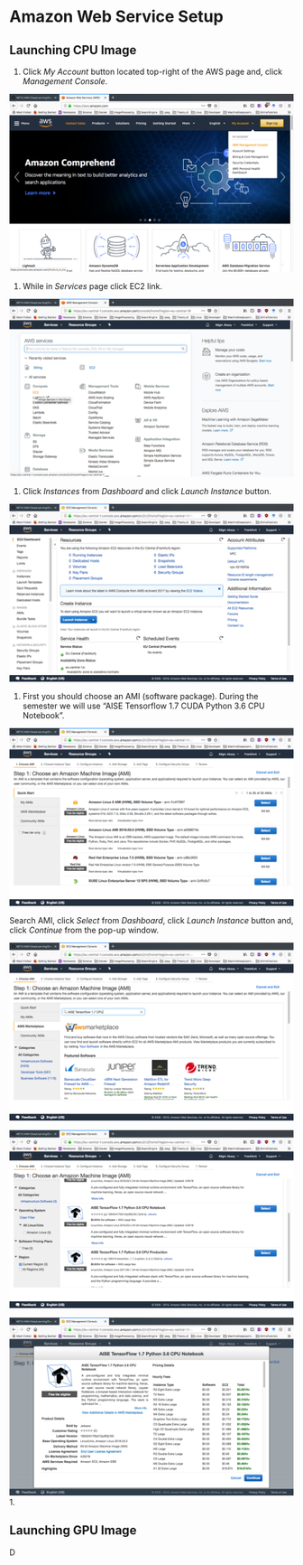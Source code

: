 # Amazon Web Service Setup

## Launching CPU Image

1. Click _My Account_ button located top-right of the AWS  page and, click _Management Console_.

![Management Console](/assets/AWS_Setup_F_18/001_Open_Management_Console.png?raw=true)

1. While in _Services_ page click EC2 link.

![EC2](/assets/AWS_Setup_F_18/002_Open_EC2.png?raw=true)

1. Click _Instances_ from _Dashboard_ and click _Launch Instance_ button.

![Launch Instance](/assets/AWS_Setup_F_18/003_Instances.png?raw=true)

1. First you should choose an AMI (software package). During the semester we will use “AISE Tensorflow 1.7 CUDA Python 3.6 CPU Notebook”. 

![Launch Instance](/assets/AWS_Setup_F_18/004_Instances_2.png?raw=true)

Search AMI, click _Select_ from _Dashboard_, click _Launch Instance_ button and, click _Continue_ from the pop-up window.

![Launch Instance](/assets/AWS_Setup_F_18/005_AISE_IMage_Search.png?raw=true)

![Launch Instance](/assets/AWS_Setup_F_18/006_AISE_Image_select.png?raw=true)

![Launch Instance](/assets/AWS_Setup_F_18/007_AISE_Image_Continue.png?raw=true)
1. 

## Launching GPU Image

D